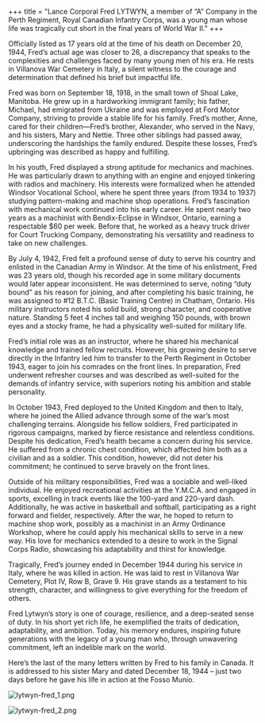 +++
title = "Lance Corporal Fred LYTWYN, a member of “A” Company in the Perth Regiment, Royal Canadian Infantry Corps, was a young man whose life was tragically cut short in the final years of World War II."
+++

Officially listed as 17 years old at the time of his death on December 20, 1944, Fred’s actual age was closer to 26, a discrepancy that speaks to the complexities and challenges faced by many young men of his era. 
He rests in Villanova War Cemetery in Italy, a silent witness to the courage and determination that defined his brief but impactful life.

Fred was born on September 18, 1918, in the small town of Shoal Lake, Manitoba. He grew up in a hardworking immigrant family; his father, Michael, had emigrated from Ukraine and was employed at Ford Motor Company, striving to provide a stable life for his family. Fred’s mother, Anne, cared for their children—Fred’s brother, Alexander, who served in the Navy, and his sisters, Mary and Nettie. Three other siblings had passed away, underscoring the hardships the family endured. Despite these losses, Fred’s upbringing was described as happy and fulfilling.

In his youth, Fred displayed a strong aptitude for mechanics and machines. He was particularly drawn to anything with an engine and enjoyed tinkering with radios and machinery. His interests were formalized when he attended Windsor Vocational School, where he spent three years (from 1934 to 1937) studying pattern-making and machine shop operations. Fred’s fascination with mechanical work continued into his early career. He spent nearly two years as a machinist with Bendix-Eclipse in Windsor, Ontario, earning a respectable $60 per week. Before that, he worked as a heavy truck driver for Court Trucking Company, demonstrating his versatility and readiness to take on new challenges.

By July 4, 1942, Fred felt a profound sense of duty to serve his country and enlisted in the Canadian Army in Windsor. At the time of his enlistment, Fred was 23 years old, though his recorded age in some military documents would later appear inconsistent. He was determined to serve, noting “duty bound” as his reason for joining, and after completing his basic training, he was assigned to #12 B.T.C. (Basic Training Centre) in Chatham, Ontario. His military instructors noted his solid build, strong character, and cooperative nature. Standing 5 feet 4 inches tall and weighing 150 pounds, with brown eyes and a stocky frame, he had a physicality well-suited for military life.

Fred’s initial role was as an instructor, where he shared his mechanical knowledge and trained fellow recruits. However, his growing desire to serve directly in the Infantry led him to transfer to the Perth Regiment in October 1943, eager to join his comrades on the front lines. In preparation, Fred underwent refresher courses and was described as well-suited for the demands of infantry service, with superiors noting his ambition and stable personality.

In October 1943, Fred deployed to the United Kingdom and then to Italy, where he joined the Allied advance through some of the war’s most challenging terrains. Alongside his fellow soldiers, Fred participated in rigorous campaigns, marked by fierce resistance and relentless conditions. Despite his dedication, Fred’s health became a concern during his service. He suffered from a chronic chest condition, which affected him both as a civilian and as a soldier. This condition, however, did not deter his commitment; he continued to serve bravely on the front lines.

Outside of his military responsibilities, Fred was a sociable and well-liked individual. He enjoyed recreational activities at the Y.M.C.A. and engaged in sports, excelling in track events like the 100-yard and 220-yard dash. Additionally, he was active in basketball and softball, participating as a right forward and fielder, respectively. After the war, he hoped to return to machine shop work, possibly as a machinist in an Army Ordinance Workshop, where he could apply his mechanical skills to serve in a new way. His love for mechanics extended to a desire to work in the Signal Corps Radio, showcasing his adaptability and thirst for knowledge.

Tragically, Fred’s journey ended in December 1944 during his service in Italy, where he was killed in action. He was laid to rest in Villanova War Cemetery, Plot IV, Row B, Grave 9. His grave stands as a testament to his strength, character, and willingness to give everything for the freedom of others.

Fred Lytwyn’s story is one of courage, resilience, and a deep-seated sense of duty. In his short yet rich life, he exemplified the traits of dedication, adaptability, and ambition. Today, his memory endures, inspiring future generations with the legacy of a young man who, through unwavering commitment, left an indelible mark on the world.

Here’s the last of the many letters written by Fred to his family in Canada. It is addressed to his sister Mary and dated December 18, 1944 – just two days before he gave his life in action at the Fosso Munio.

![lytwyn-fred_1.png](/images/Soldiers/lytwyn-fred_1.png)



![lytwyn-fred_2.png](/images/Soldiers/lytwyn-fred_2.png)

